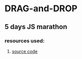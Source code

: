 # DRAG-and-DROP

## 5 days JS marathon

### resources used:
1. [source code](https://www.youtube.com/channel/UCg8ss4xW9jASrqWGP30jXiw)
<!-- 2. [Link to the project I created](https://verson-tech.github.io/slider/) -->